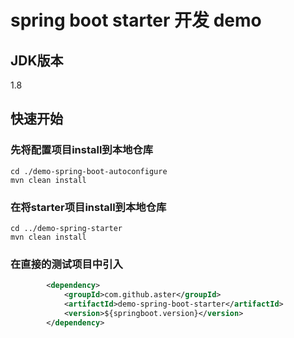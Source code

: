# spring boot starter 开发 demo

## JDK版本
1.8
## 快速开始
### 先将配置项目install到本地仓库
```shell
cd ./demo-spring-boot-autoconfigure
mvn clean install
```
### 在将starter项目install到本地仓库
```shell
cd ../demo-spring-starter
mvn clean install
```
### 在直接的测试项目中引入
```xml
        <dependency>
            <groupId>com.github.aster</groupId>
            <artifactId>demo-spring-boot-starter</artifactId>
            <version>${springboot.version}</version>
        </dependency>
```
